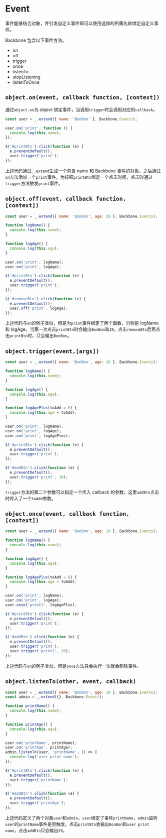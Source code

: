 # Event

事件能够结合对象，并引发自定义事件即可以使用选择的所需名称绑定自定义事件。

Backbone 包含以下事件方法。

- on
- off
- trigger
- once
- listenTo
- stopListening
- listenToOnce

## `object.on(event, callback function, [context])`

通过`object.on`为 object 绑定事件，当调用`trigger`时会调用对应的`callback`。

```javascript
const user = _.extend({ name: 'BonBon' }, Backbone.Events);

user.on('print', function () {
  console.log(this.name);
});

$('#printBtn').click(function (e) {
  e.preventDefault();
  user.trigger('print');
});
```

上述代码通过`_.extend`生成一个包含 name 和 Backbone 事件的对象，之后通过`on`方法添加一个`print`事件，为按钮`printBtn`绑定一个点击时间，点击时通过`trigger`方法触发`print`事件。

## `object.off(event, callback function, [context])`

```javascript
const user = _.extend({ name: 'BonBon', age: 29 }, Backbone.Events);

function logName() {
  console.log(this.name);
}

function logAge() {
  console.log(this.age);
}

user.on('print', logName);
user.on('print', logAge);

$('#printBtn').click(function (e) {
  e.preventDefault();
  user.trigger('print');
});

$('#removeBtn').click(function (e) {
  e.preventDefault();
  user.off('print', logAge);
});
```

上述代码与`on`的例子类似，但是为`print`事件绑定了两个函数，分别是 logName 和 logAge，当第一次点击`printBtn`时会输出`BonBon`和`29`，点击`removeBtn`后再点击`printBtn`时，只会输出`BonBon`。

## `object.trigger(event,[args])`

```javascript
const user = _.extend({ name: 'BonBon', age: 29 }, Backbone.Events);

function logName() {
  console.log(this.name);
}

function logAge() {
  console.log(this.age);
}

function logAgePlus(toAdd = 0) {
  console.log(this.age + toAdd);
}

user.on('print', logName);
user.on('print', logAge);
user.on('print', logAgePlus);

$('#printBtn').click(function (e) {
  e.preventDefault();
  user.trigger('print');
});

$('#addBtn').click(function (e) {
  e.preventDefault();
  user.trigger('print', 10);
});
```

`trigger`方法的第二个参数可以指定一个传入 callback 的参数，这里`addBtn`点击时传入了一个`toAdd`参数。

## `object.once(event, callback function, [context])`

```javascript
const user = _.extend({ name: 'BonBon', age: 29 }, Backbone.Events);

function logName() {
  console.log(this.name);
}

function logAge() {
  console.log(this.age);
}

function logAgePlus(toAdd = 0) {
  console.log(this.age + toAdd);
}

user.on('print', logName);
user.on('print', logAge);
user.once('print1', logAgePlus);

$('#printBtn').click(function (e) {
  e.preventDefault();
  user.trigger('print');
});

$('#addBtn').click(function (e) {
  e.preventDefault();
  user.trigger('print');
  user.trigger('print1', 10);
});
```

上述代码与`on`的例子类似，但是`once`方法只会执行一次就会删除事件。

## `object.listenTo(other, event, callback)`

```javascript
const user = _.extend({ name: 'BonBon', age: 29 }, Backbone.Events);
const admin = _.extend({}, Backbone.Events);

function printName() {
  console.log(this.name);
}

function printAge() {
  console.log(this.age);
}

user.on('printName', printName);
user.on('printAge', printAge);
admin.listenTo(user, 'printName', () => {
  console.log('user print name');
});

$('#printBtn').click(function (e) {
  e.preventDefault();
  user.trigger('printName');
});

$('#addBtn').click(function (e) {
  e.preventDefault();
  user.trigger('printAge');
});
```

上述代码定义了两个对象`user`和`admin`，`user`绑定了事件`printName`，`admin`监听`user`的`printName`事件是否触发。点击`printBtn`会输出`BonBon`和`user print name`，点击`addBtn`只会输出`29`。
